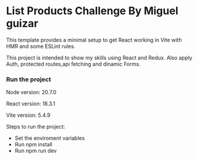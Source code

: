 # List Products Challenge By Miguel guizar

This template provides a minimal setup to get React working in Vite with HMR and some ESLint rules.

This project is intended to show my skills using React and Redux. Also apply Auth, protected routes,api fetching and dinamic Forms.

### Run the project

Node version: 20.7.0

React version: 18.3.1

Vite version: 5.4.9

Steps to run the project:

- Set the enviroment variables
- Run npm install
- Run npm run dev